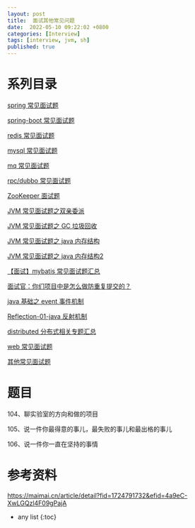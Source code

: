 ```yaml
---
layout: post
title:  面试其他常见问题
date:  2022-05-10 09:22:02 +0800
categories: [Interview]
tags: [interview, jvm, sh]
published: true
---
```


# 系列目录

[spring 常见面试题](http://houbb.github.io/2022/05/10/interview-01-spring)

[spring-boot 常见面试题](http://houbb.github.io/2022/05/10/interview-02-springboot)

[redis 常见面试题](http://houbb.github.io/2022/05/10/interview-04-redis)

[mysql 常见面试题](http://houbb.github.io/2022/05/10/interview-05-mysql)

[mq 常见面试题](http://houbb.github.io/2022/05/10/interview-07-mq)

[rpc/dubbo 常见面试题](http://houbb.github.io/2022/05/10/interview-06-dubbo)

[ZooKeeper 面试题](http://houbb.github.io/2022/05/10/interview-08-zookeeper)

[JVM 常见面试题之双亲委派](http://houbb.github.io/2022/05/10/interview-09-jvm-classloader)

[JVM 常见面试题之 GC 垃圾回收](http://houbb.github.io/2022/05/10/interview-09-jvm-gc)

[JVM 常见面试题之 java 内存结构](http://houbb.github.io/2022/05/10/interview-09-jvm-struct)

[JVM 常见面试题之 java 内存结构2](http://houbb.github.io/2022/05/10/interview-11-java-jvm)

[【面试】mybatis 常见面试题汇总](http://houbb.github.io/2022/05/10/interview-03-mybatis)

[面试官：你们项目中是怎么做防重复提交的？](http://houbb.github.io/2022/05/10/interview-10-repeat)

[java 基础之 event 事件机制](http://houbb.github.io/2022/05/10/interview-11-java-basic-event)

[Reflection-01-java 反射机制](http://houbb.github.io/2018/07/01/reflection-01-overview)

[distributed 分布式相关专题汇总](http://houbb.github.io/2022/05/10/interview-11-java-distribute)

[web 常见面试题](http://houbb.github.io/2022/05/10/interview-11-java-web)

[其他常见面试题](http://houbb.github.io/2022/05/10/interview-12-other)

# 题目

104、聊实验室的方向和做的项目

105、说一件你最得意的事儿，最失败的事儿和最出格的事儿

106、说一件你一直在坚持的事情




# 参考资料

https://maimai.cn/article/detail?fid=1724791732&efid=4a9eC-XwLGQzl4F09gPajA

* any list
{:toc}